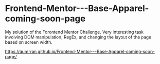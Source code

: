 # Frontend-Mentor---Base-Apparel-coming-soon-page
My solution of the Forontend Mentor Challenge.
Very interesting task involving DOM manipulation, RegEx, and changing the layout of the page based on screen width.

 https://qumrran.github.io/Frontend-Mentor---Base-Apparel-coming-soon-page/

